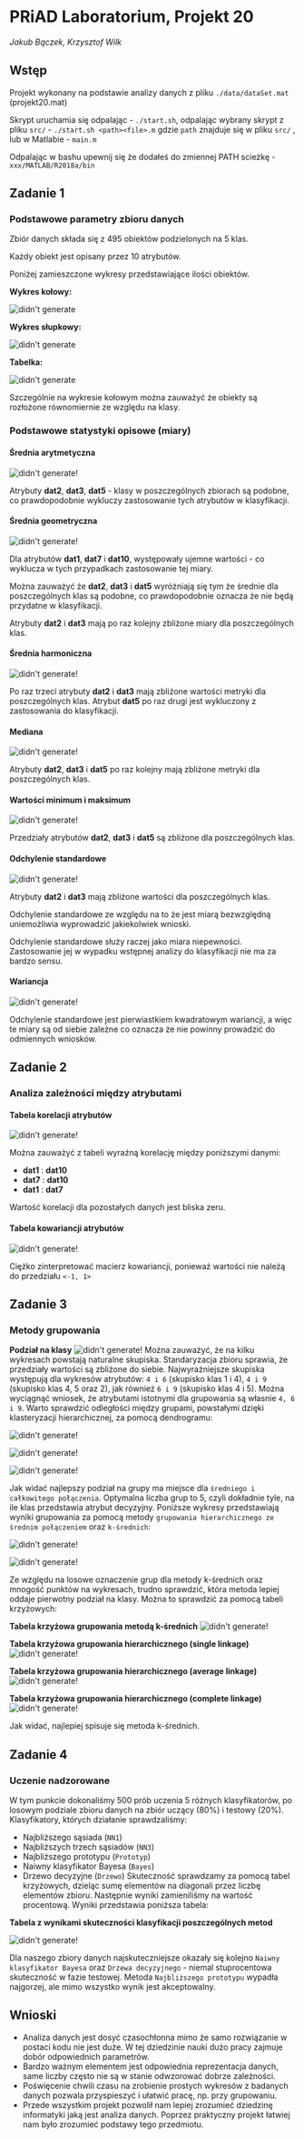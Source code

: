 ﻿# PRiAD Laboratorium, Projekt 20

_Jakub Bączek, Krzysztof Wilk_

## Wstęp

Projekt wykonany na podstawie analizy danych z pliku `./data/dataSet.mat` (projekt20.mat)

Skrypt uruchamia się odpalając - `./start.sh`, odpalając wybrany skrypt z pliku `src/` - `./start.sh <path><file>.m` gdzie `path` znajduje się w pliku `src/` , lub w Matlabie - `main.m`

Odpalając w bashu upewnij się że dodałeś do zmiennej PATH scieżkę - `xxx/MATLAB/R2018a/bin`

## Zadanie 1

### Podstawowe parametry zbioru danych

Zbiór danych składa się z 495 obiektów podzielonych na 5 klas.

Każdy obiekt jest opisany przez 10 atrybutów.

Poniżej zamieszczone wykresy przedstawiające ilości obiektów.

**Wykres kołowy:**

![didn't generate][dataQuantity]

**Wykres słupkowy:**

![didn't generate][dataQuantityBars]

**Tabelka:**

![didn't generate][dataQuantityTable]

Szczególnie na wykresie kołowym można zauważyć że obiekty są rozłożone równomiernie ze względu na klasy.

### Podstawowe statystyki opisowe (miary)

#### Średnia arytmetyczna

![didn't generate!][arithmeticAvgsByClass]

Atrybuty **dat2**, **dat3**, **dat5** - klasy w poszczególnych zbiorach są podobne, co prawdopodobnie wykluczy zastosowanie tych atrybutów w klasyfikacji.

#### Średnia geometryczna

![didn't generate!][geometricMeansByClass]

Dla atrybutów **dat1**, **dat7** i **dat10**, występowały ujemne wartości - co wyklucza w tych przypadkach zastosowanie tej miary.

Można zauważyć że **dat2**, **dat3** i **dat5** wyróżniają się tym że średnie dla poszczególnych klas są podobne, co prawdopodobnie oznacza że nie będą przydatne w klasyfikacji.

Atrybuty **dat2** i **dat3** mają po raz kolejny zbliżone miary dla poszczególnych klas.

#### Średnia harmoniczna

![didn't generate!][harmonicMeansByClass]

Po raz trzeci atrybuty **dat2** i **dat3** mają zbliżone wartości metryki dla poszczególnych klas. Atrybut **dat5** po raz drugi jest wykluczony z zastosowania do klasyfikacji.

#### Mediana 

![didn't generate!][mediansByClass]

Atrybuty **dat2**, **dat3** i **dat5** po raz kolejny mają zbliżone metryki dla poszczególnych klas.

#### Wartości minimum i maksimum 

![didn't generate!][maxMinByClass]

Przedziały atrybutów **dat2**, **dat3** i **dat5** są zbliżone dla poszczególnych klas.

#### Odchylenie standardowe

![didn't generate!][standardDeviationsByClass]

Atrybuty **dat2** i **dat3** mają zbliżone wartości dla poszczególnych klas.

Odchylenie standardowe ze względu na to że jest miarą bezwzględną uniemożliwia wyprowadzić jakiekolwiek wnioski.

Odchylenie standardowe służy raczej jako miara niepewności. Zastosowanie jej w wypadku wstępnej analizy do klasyfikacji nie ma za bardzo sensu.

#### Wariancja

![didn't generate!][variancesByClass]

Odchylenie standardowe jest pierwiastkiem kwadratowym wariancji, a więc te miary są od siebie zależne co oznacza że nie powinny prowadzić do odmiennych wniosków.

## Zadanie 2

### Analiza zależności między atrybutami

#### Tabela korelacji atrybutów

![didn't generate!][correlationTable]

Można zauważyć z tabeli wyraźną korelację między poniższymi danymi:

- **dat1** : **dat10**
- **dat7** : **dat10**
- **dat1** : **dat7**

Wartość korelacji dla pozostałych danych jest bliska zeru.

#### Tabela kowariancji atrybutów

![didn't generate!][covarianceTable]

Ciężko zinterpretować macierz kowariancji, ponieważ wartości nie należą do przedziału `<-1, 1>`

## Zadanie 3

### Metody grupowania
**Podział na klasy**
![didn't generate!][Classes]
Można zauważyć, że na kilku wykresach powstają naturalne skupiska. Standaryzacja zbioru sprawia, że przedziały wartości są zbliżone do siebie. Najwyraźniejsze skupiska występują dla wykresów atrybutów: `4 i 6` (skupisko klas 1 i 4), `4 i 9` (skupisko klas 4, 5 oraz 2), jak również `6 i 9` (skupisko klas 4 i 5).
Można wyciągnąć wniosek, że atrybutami istotnymi dla grupowania są własnie `4, 6 i 9`. Warto sprawdzić odległości między grupami, powstałymi dzięki klasteryzacji hierarchicznej, za pomocą dendrogramu:

![didn't generate!][singleLinkDendrogram]

![didn't generate!][completeLinkDendrogram]

![didn't generate!][avgLinkDendrogram]

Jak widać najlepszy podział na grupy ma miejsce dla `średniego i całkowitego połączenia`. Optymalna liczba grup to 5, czyli dokładnie tyle, na ile klas przedstawia atrybut decyzyjny.
Poniższe wykresy przedstawiają wyniki grupowania za pomocą metody `grupowania hierarchicznego ze średnim połączeniem` oraz `k-średnich`:

![didn't generate!][kmeansClustering]

![didn't generate!][avgLinkClustering]

Ze względu na losowe oznaczenie grup dla metody k-średnich oraz mnogość punktów na wykresach, trudno sprawdzić, która metoda lepiej oddaje pierwotny podział na klasy.
Można to sprawdzić za pomocą tabeli krzyżowych:

**Tabela krzyżowa grupowania metodą k-średnich**
![didn't generate!][kmeansCrossTable]

**Tabela krzyżowa grupowania hierarchicznego (single linkage)**
![didn't generate!][singleLinkCrossTable]

**Tabela krzyżowa grupowania hierarchicznego (average linkage)**
![didn't generate!][averageLinkCrossTable]

**Tabela krzyżowa grupowania hierarchicznego (complete linkage)**
![didn't generate!][completeLinkCrossTable]

Jak widać, najlepiej spisuje się metoda k-średnich.

## Zadanie 4

### Uczenie nadzorowane

W tym punkcie dokonaliśmy 500 prób uczenia 5 różnych klasyfikatorów, po losowym podziale zbioru danych na zbiór uczący (80%) i testowy (20%).
Klasyfikatory, których działanie sprawdzaliśmy:
- Najbliższego sąsiada (`NN1`)
- Najbliższych trzech sąsiadów (`NN3`)
- Najbliższego prototypu (`Prototyp`)
- Naiwny klasyfikator Bayesa (`Bayes`)
- Drzewo decyzyjne (`Drzewo`)
Skuteczność sprawdzamy za pomocą tabel krzyżowych, dzieląc sumę elementów na diagonali przez liczbę elementów zbioru. Następnie wyniki zamieniliśmy na wartość procentową.
Wyniki przedstawia poniższa tabela:

**Tabela z wynikami skuteczności klasyfikacji poszczególnych metod**

![didn't generate!][classificationTable]

Dla naszego zbiory danych najskuteczniejsze okazały się kolejno `Naiwny klasyfikator Bayesa` oraz `Drzewa decyzyjnego` - niemal stuprocentowa skuteczność w fazie testowej.
Metoda `Najbliższego prototypu` wypadła najgorzej, ale mimo wszystko wynik jest akceptowalny.

## Wnioski

- Analiza danych jest dosyć czasochłonna mimo że samo rozwiązanie w postaci kodu nie jest duże. W tej dziedzinie nauki dużo pracy zajmuje dobór odpowiednich parametrów.
- Bardzo ważnym elementem jest odpowiednia reprezentacja danych, same liczby często nie są w stanie odwzorować dobrze zależności.
- Poświęcenie chwili czasu na zrobienie prostych wykresów z badanych danych pozwala przyspieszyć i ułatwić pracę, np. przy grupowaniu.
- Przede wszystkim projekt pozwolił nam lepiej zrozumieć dziedzinę informatyki jaką jest analiza danych. Poprzez praktyczny projekt łatwiej nam było zrozumieć podstawy tego przedmiotu.

[dataQuantity]: https://github.com/kubehe/data-analysis-intro/raw/master/output/dataQuantity.png "Liczba reprezentów"
[dataQuantityBars]: https://github.com/kubehe/data-analysis-intro/raw/master/output/dataQuantityBars.png "Liczba reprezentów - wykres słupkowy"
[dataQuantityTable]: https://github.com/kubehe/data-analysis-intro/raw/master/output/dataQuantityTable.png "Liczba reprezentów - tabela"
[arithmeticAvgsByClass]: https://github.com/kubehe/data-analysis-intro/raw/master/output/arithmeticAvgsByClass.png "Średnie arytmetyczne według klas"
[geometricMeansByClass]: https://github.com/kubehe/data-analysis-intro/raw/master/output/geometricMeansByClass.png "Średnie geometryczne według klas"
[harmonicMeansByClass]: https://github.com/kubehe/data-analysis-intro/raw/master/output/harmonicMeansByClass.png "Średnie harmoniczne według klas"
[mediansByClass]: https://github.com/kubehe/data-analysis-intro/raw/master/output/medianByClass.png "Mediany według klas"
[maxMinByClass]: https://github.com/kubehe/data-analysis-intro/raw/master/output/maxMinByClass.png "Wartości maksymalne i minimalne według kals"
[standardDeviationsByClass]: https://github.com/kubehe/data-analysis-intro/raw/master/output/standardDeviationsByClass.png "Odchylenie standardowe według klas"
[variancesByClass]: https://github.com/kubehe/data-analysis-intro/raw/master/output/variancesByClass.png "Wariancje według klas"
[correlationTable]: https://github.com/kubehe/data-analysis-intro/raw/master/output/correlationTable.png "Macierz korelacji między atrybutami"
[covarianceTable]: https://github.com/kubehe/data-analysis-intro/raw/master/output/covarianceTable.png "Macierz kowariancji między atrybutami"
[matOfDependenceGraph]: https://github.com/kubehe/data-analysis-intro/raw/master/output/matOfDependenceGraph.png "Macierz wykresów zależności"
[focusedMatOfDependenceGraph]: https://github.com/kubehe/data-analysis-intro/raw/master/output/focusedMatOfDependenceGraph.png "Wydzielony fragment macierzy wykresów zależności"
<!-- []: https://github.com/kubehe/data-analysis-intro/raw/master/output/.png "" -->

[Classes]: https://github.com/kubehe/data-analysis-intro/raw/master/output/plotmat-classes.png "Podział na klasy według atrybutu decyzyjnego"
[kmeansClustering]: https://github.com/kubehe/data-analysis-intro/raw/master/output/plotmat-group469-kmeans.png "Grupowanie metodą k-średnich dla atrybutów 4, 6 i 9"
[avgLinkClustering]: https://github.com/kubehe/data-analysis-intro/raw/master/output/plotmat-group469-avglink.png "Grupowanie hierarchiczne (average linkage) dla atrybutów 4, 6 i 9"
[singleLinkDendrogram]: https://github.com/kubehe/data-analysis-intro/raw/master/output/dgram-single.png "Dendrogram grupowania hierarchicznego (single linkage)"
[avgLinkDendrogram]: https://github.com/kubehe/data-analysis-intro/raw/master/output/dgram-average.png "Dendrogram grupowania hierarchicznego (average linkage)"
[completeLinkDendrogram]: https://github.com/kubehe/data-analysis-intro/raw/master/output/dgram-complete.png "Dendrogram grupowania hierarchicznego (complete linkage)"
[kmeansCrossTable]: https://github.com/kubehe/data-analysis-intro/raw/master/output/crosstab-kmeans.png "Tabela krzyżowa grupowania metodą k-średnich"
[singleLinkCrossTable]: https://github.com/kubehe/data-analysis-intro/raw/master/output/crosstab-single-link.png "Tabela krzyżowa grupowania hierarchicznego (single linkage)"
[averageLinkCrossTable]: https://github.com/kubehe/data-analysis-intro/raw/master/output/crosstab-avg-link.png "Tabela krzyżowa grupowania hierarchicznego (average linkage)"
[completeLinkCrossTable]: https://github.com/kubehe/data-analysis-intro/raw/master/output/crosstab-complete-link.png "Tabela krzyżowa grupowania hierarchicznego (complete linkage)"
[classificationTable]: https://github.com/kubehe/data-analysis-intro/raw/master/output/clsf-results.png "Tabela wynikami skuteczności klasyfikacji poszczególnych metod"
